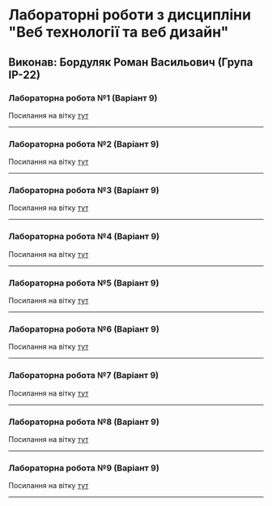 # Лабораторні роботи з дисципліни "Веб технології та веб дизайн"

## Виконав: Бордуляк Роман Васильович (Група ІР-22)

### Лабораторна робота №1 (Варіант 9)
Посилання на вітку [тут](https://github.com/Edem404/web_programming/tree/lab_1)

***
### Лабораторна робота №2 (Варіант 9)
Посилання на вітку [тут](https://github.com/Edem404/web_programming/tree/lab_2)

***
### Лабораторна робота №3 (Варіант 9)
Посилання на вітку [тут](https://github.com/Edem404/web_programming/tree/lab_3)

***
### Лабораторна робота №4 (Варіант 9)
Посилання на вітку [тут](https://github.com/Edem404/web_programming/tree/lab_4)

***
### Лабораторна робота №5 (Варіант 9)
Посилання на вітку [тут](https://github.com/Edem404/web_programming/tree/lab_5)

***
### Лабораторна робота №6 (Варіант 9)
Посилання на вітку [тут](https://github.com/Edem404/web_programming/tree/lab_6)

***
### Лабораторна робота №7 (Варіант 9)
Посилання на вітку [тут](https://github.com/Edem404/web_programming/tree/lab_7)

***
### Лабораторна робота №8 (Варіант 9)
Посилання на вітку [тут](https://github.com/Edem404/web_programming/tree/lab_8)

***
### Лабораторна робота №9 (Варіант 9)
Посилання на вітку [тут](https://github.com/Edem404/web_programming/tree/lab_9)

***
